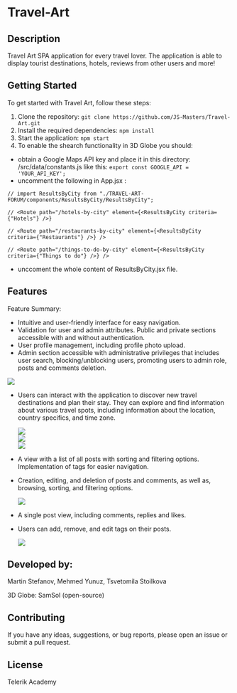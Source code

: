 # Travel-Art

## Description

Travel Art SPA application for every travel lover. The application is able to display tourist destinations, hotels, reviews from other users and more!

## Getting Started

To get started with Travel Art, follow these steps:

1. Clone the repository: `git clone https://github.com/JS-Masters/Travel-Art.git`
2. Install the required dependencies: `npm install`
3. Start the application: `npm start`
4. To enable the shearch functionality in 3D Globe you should:
- obtain a Google Maps API key and place it in this directory: /src/data/constants.js like this:
``` export const GOOGLE_API = 'YOUR_API_KEY'; ```
- uncomment the following in App.jsx :

```// import ResultsByCity from "./TRAVEL-ART-FORUM/components/ResultsByCity/ResultsByCity";```

```// <Route path="/hotels-by-city" element={<ResultsByCity criteria={"Hotels"} />}```

```// <Route path="/restaurants-by-city" element={<ResultsByCity criteria={"Restaurants"} />} />```

```// <Route path="/things-to-do-by-city" element={<ResultsByCity criteria={"Things to do"} />} />```

- unccoment the whole content of  ResultsByCity.jsx file.

## Features

Feature Summary:

- Intuitive and user-friendly interface for easy navigation.
- Validation for user and admin attributes. Public and private sections accessible with and without authentication.
- User profile management, including profile photo upload.
- Admin section accessible with administrative privileges that includes user search, blocking/unblocking users, promoting users to admin role, posts and comments deletion.

<img src="./public/README-Screenshots/1.png"/>
<br/>

- Users can interact with the application to discover new travel destinations and plan their stay. They can explore and find information about various travel spots, including information about the location, country specifics, and time zone. 

    <img src="./public/README-Screenshots/2.png"/>
	<br/>

    <img src="./public/README-Screenshots/3.png"/>
	<br/>

    <img src="./public/README-Screenshots/4.png"/>
	<br/>


- A view with a list of all posts with sorting and filtering options. Implementation of tags for easier navigation.
- Creation, editing, and deletion of posts and comments, as well as, browsing, sorting, and filtering options.

    <img src="./public/README-Screenshots/5.png"/>
    <br/>

- A single post view, including comments, replies and likes.
- Users can add, remove, and edit tags on their posts.

    <img src="./public/README-Screenshots/6.png"/>
    <br/>


## Developed by:

Martin Stefanov, Mehmed Yunuz, Tsvetomila Stoilkova

3D Globe: SamSol (open-source)

## Contributing

If you have any ideas, suggestions, or bug reports, please open an issue or submit a pull request.

## License

Telerik Academy